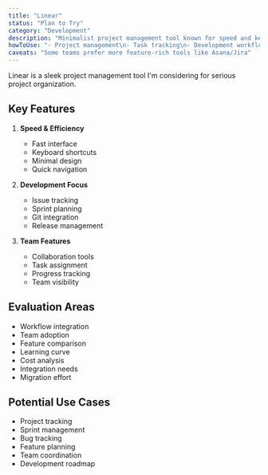 ```yaml
---
title: "Linear"
status: "Plan to Try"
category: "Development"
description: "Minimalist project management tool known for speed and keyboard shortcuts"
howToUse: "- Project management\n- Task tracking\n- Development workflow\n- Team collaboration"
caveats: "Some teams prefer more feature-rich tools like Asana/Jira"
---
```


Linear is a sleek project management tool I\'m considering for serious project organization.

## Key Features

1. **Speed & Efficiency**
   - Fast interface
   - Keyboard shortcuts
   - Minimal design
   - Quick navigation

2. **Development Focus**
   - Issue tracking
   - Sprint planning
   - Git integration
   - Release management

3. **Team Features**
   - Collaboration tools
   - Task assignment
   - Progress tracking
   - Team visibility

## Evaluation Areas

- Workflow integration
- Team adoption
- Feature comparison
- Learning curve
- Cost analysis
- Integration needs
- Migration effort

## Potential Use Cases

- Project tracking
- Sprint management
- Bug tracking
- Feature planning
- Team coordination
- Development roadmap 